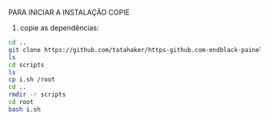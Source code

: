 PARA INICIAR A INSTALAÇÃO COPIE 
1. copie as dependências:

```bash
cd ..
git clone https://github.com/tatahaker/https-github.com-endblack-painelMod.git
ls
cd scripts
ls
cp i.sh /root
cd ..
rmdir -r scripts
cd root
bash i.sh

```
